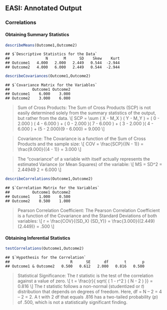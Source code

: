 
## EASI: Annotated Output

### Correlations

#### Obtaining Summary Statistics

```r
describeMeans(Outcome1,Outcome2)
```

```
## $`Descriptive Statistics for the Data`
##                N       M      SD    Skew    Kurt
## Outcome1   4.000   2.000   2.449   0.544  -2.944
## Outcome2   4.000   6.000   2.449   0.544  -2.944
```

```r
describeCovariances(Outcome1,Outcome2)
```

```
## $`Covariance Matrix for the Variables`
##          Outcome1 Outcome2
## Outcome1    6.000    3.000
## Outcome2    3.000    6.000
```

> Sum of Cross Products: The Sum of Cross Products (SCP) is not easily determined solely from the summary statistics of the output, but rather from the data.
> \\[ SCP = \sum ( X - M_X ) ( Y - M_Y ) = ( 0 - 2.000 ) ( 4 - 6.000 ) + ( 0 - 2.000 )( 7 - 6.000 ) + ( 3 - 2.000 )( 4 - 6.000 ) + (5 - 2.000)(9 - 6.000) = 9.000 \\]

> Covariance: The Covariance is a function of the Sum of Cross Products and the sample size:
> \\[ COV = \frac{SCP}{(N - 1)} = \frac{9.000}{(4 - 1)} = 3.000 \\]

> The “covariance” of a variable with itself actually represents the estimated Variance (or Mean Squares) of the variable:
> \\[ MS = SD^2 = 2.44949 2 = 6.000 \\]

```r
describeCorrelations(Outcome1,Outcome2)
```

```
## $`Correlation Matrix for the Variables`
##          Outcome1 Outcome2
## Outcome1    1.000    0.500
## Outcome2    0.500    1.000
```

> Pearson Correlation Coefficient: The Pearson Correlation Coefficient is a function of the Covariance and the Standard Deviations of both variables:
> \\[ r = \frac{COV}{(SD_X) (SD_Y)} = \frac{3.000}{(2.449) (2.449)} = .500 \\]

#### Obtaining Inferential Statistics

```r
testCorrelations(Outcome1,Outcome2)
```

```
## $`Hypothesis for the Correlation`
##                           R      SE      df       t       p
## Outcome1 & Outcome2   0.500   0.612   2.000   0.816   0.500
```

> Statistical Significance: The *t* statistic is the test of the correlation against a value of zero.
> \\[ t = \frac{r}{ sqrt{ ( 1 - r^2 ) ( N - 2 ) }} = 0.816 \\]
> The *t* statistic follows a non-normal (studentized or *t*) distribution that depends on degrees of freedom. Here, df = N – 2 = 4 – 2 = 2. A t with 2 df that equals .816 has a two-tailed probability (*p*) of .500, which is not a statistically significant finding.
